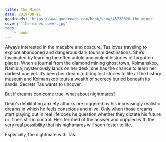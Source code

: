 ```yaml
---
title: The Mines
date: 2019-08-11
goodreads: 'https://www.goodreads.com/book/show/45730020-the-mines'
cover: 'the-mines-cover.jpg'
tags:
    - books
---
```


Always interested in the macabre and obscure, Tas loves traveling to explore abandoned and dangerous
dark tourism destinations. She’s fascinated by learning the often untold and violent histories of
forgotten places. When a journal from the diamond mining ghost town, Kolmanskop, Namibia,
mysteriously lands on her desk, she has the chance to learn her darkest one yet. It’s been her dream
to bring lost stories to life at the history museum and Kolmanskop touts a wealth of secrecy buried
beneath its sands. Secrets Tas wants to uncover.

But if dreams can come true, what about nightmares?

Dean’s debilitating anxiety attacks are triggered by his increasingly realistic dreams in which he
feels conscious and alive. Only when those dreams start playing out in real life does he question
whether they dictate his future or if he’s still in control. He’s terrified of the answer and
crippled with the very real possibility that his nightmares will soon fester to life.

Especially, the nightmare with Tas.
